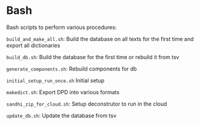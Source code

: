 # Bash
Bash scripts to perform various procedures:

`build_and_make_all.sh`: Build the database on all texts for the first time and export all dictionaries

`build_db.sh`: Build the database for the first time or rebuild it from tsv

`generate_components.sh`: Rebuild components for db

`initial_setup_run_once.sh` Initial setup

`makedict.sh`: Export DPD into various formats

`sandhi_zip_for_cloud.sh`: Setup deconstrutor to run in the cloud

`update_db.sh`: Update the database from tsv